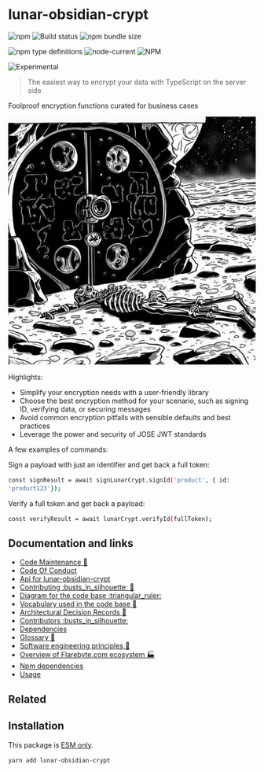 # lunar-obsidian-crypt

![npm](https://img.shields.io/npm/v/lunar-obsidian-crypt) ![Build
status](https://github.com/flarebyte/lunar-obsidian-crypt/actions/workflows/main.yml/badge.svg)
![npm bundle
size](https://img.shields.io/bundlephobia/min/lunar-obsidian-crypt)

![npm type
definitions](https://img.shields.io/npm/types/lunar-obsidian-crypt)
![node-current](https://img.shields.io/node/v/lunar-obsidian-crypt)
![NPM](https://img.shields.io/npm/l/lunar-obsidian-crypt)

![Experimental](https://img.shields.io/badge/status-experimental-blue)

> The easiest way to encrypt your data with TypeScript on the server side

Foolproof encryption functions curated for business cases

![Hero image for lunar-obsidian-crypt](lunar-obsidian-crypt-hero-512.jpeg)

Highlights:

-   Simplify your encryption needs with a user-friendly library
-   Choose the best encryption method for your scenario, such as signing
    ID, verifying data, or securing messages
-   Avoid common encryption pitfalls with sensible defaults and best
    practices
-   Leverage the power and security of JOSE JWT standards

A few examples of commands:

Sign a payload with just an identifier and get back a full token:

```bash
const signResult = await signLunarCrypt.signId('product', { id:
'product123'});

```

Verify a full token and get back a payload:

```bash
const verifyResult = await lunarCrypt.verifyId(fullToken);

```

## Documentation and links

-   [Code Maintenance :wrench:](MAINTENANCE.md)
-   [Code Of Conduct](CODE_OF_CONDUCT.md)
-   [Api for lunar-obsidian-crypt](API.md)
-   [Contributing :busts\_in\_silhouette: :construction:](CONTRIBUTING.md)
-   [Diagram for the code base :triangular\_ruler:](INTERNAL.md)
-   [Vocabulary used in the code base :book:](CODE_VOCABULARY.md)
-   [Architectural Decision Records :memo:](DECISIONS.md)
-   [Contributors
    :busts\_in\_silhouette:](https://github.com/flarebyte/lunar-obsidian-crypt/graphs/contributors)
-   [Dependencies](https://github.com/flarebyte/lunar-obsidian-crypt/network/dependencies)
-   [Glossary
    :book:](https://github.com/flarebyte/overview/blob/main/GLOSSARY.md)
-   [Software engineering principles
    :gem:](https://github.com/flarebyte/overview/blob/main/PRINCIPLES.md)
-   [Overview of Flarebyte.com ecosystem
    :factory:](https://github.com/flarebyte/overview)
-   [Npm dependencies](DEPENDENCIES.md)
-   [Usage](USAGE.md)

## Related

## Installation

This package is [ESM
only](https://blog.sindresorhus.com/get-ready-for-esm-aa53530b3f77).

```bash
yarn add lunar-obsidian-crypt
```
